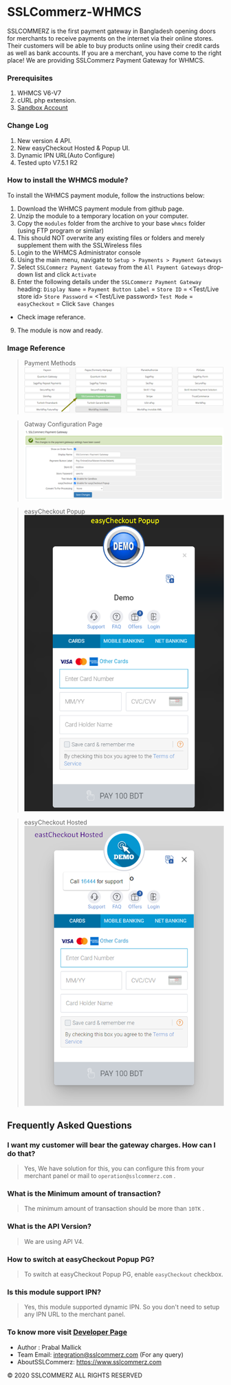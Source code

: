 # SSLCommerz-WHMCS

SSLCOMMERZ is the first payment gateway in Bangladesh opening doors for merchants to receive payments on the internet via their online stores. Their customers will be able to buy products online using their credit cards as well as bank accounts. If you are a merchant, you have come to the right place! We are providing SSLCommerz Payment Gateway for WHMCS.

### Prerequisites

1. WHMCS V6-V7
2. cURL php extension.
3. [Sandbox Account](https://developer.sslcommerz.com/registration/ "SSLCommerz Sandbox Registration")

### Change Log

1. New version 4 API.
2. New easyCheckout Hosted & Popup UI.
3. Dynamic IPN URL(Auto Configure)
4. Tested upto V7.5.1 R2

### How to install the WHMCS module?

To install the WHMCS payment module, follow the instructions below:

1. Download the WHMCS payment module from github page.
2. Unzip the module to a temporary location on your computer.
3. Copy the `modules` folder from the archive to your base `whmcs` folder (using FTP program or similar)
4. This should NOT overwrite any existing files or folders and merely supplement them with the SSLWireless files
5. Login to the WHMCS Administrator console
6. Using the main menu, navigate to `Setup > Payments > Payment Gateways`
7. Select `SSLCommerz Payment Gateway` from the `All Payment Gateways` drop-down list and click `Activate`
8. Enter the following details under the `SSLCommerz Payment Gateway` heading: 
`Display Name` = <Enter your display name>
`Payment Button Label` = <Checkout button Name>
`Store ID` = <Test/Live store id>
`Store Password` = <Test/Live password>
`Test Mode` = <Enable for test mode>
`easyCheckout` = <Enable for easy popup>
Click `Save Changes`
* Check image referance.
9. The module is now and ready.

### Image Reference

> Payment Methods
![Payments Menu](images/screenshot_1.png)

> Gatway Configuration Page
![Payments Menu](images/screenshot_2.png)

> easyCheckout Popup
![Popup](images/screenshot_3.png)

> easyCheckout Hosted
![Payments Menu](images/screenshot_4.png)

## Frequently Asked Questions

### I want my customer will bear the gateway charges. How can I do that?
> Yes, We have solution for this, you can configure this from your merchant panel or mail to `operation@sslcommerz.com` .

### What is the Minimum amount of transaction?
> The minimum amount of transaction should be more than `10TK` .

### What is the API Version?
> We are using API V4.

### How to switch at easyCheckout Popup PG?
> To switch at easyCheckout Popup PG, enable `easyCheckout` checkbox.

### Is this module support IPN?
> Yes, this module supported dynamic IPN. So you don't need to setup any IPN URL to the merchant panel.

### To know more visit [Developer Page](https://developer.sslcommerz.com/doc/v4/#easy-chechout "SSLCommerz Developer Page")


- Author : Prabal Mallick
- Team Email: integration@sslcommerz.com (For any query)
- AboutSSLCommerz: https://www.sslcommerz.com

© 2020 SSLCOMMERZ ALL RIGHTS RESERVED